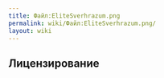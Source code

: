 ```yaml
---
title: Файл:EliteSverhrazum.png
permalink: wiki/Файл:EliteSverhrazum.png/
layout: wiki
---
```


## Лицензирование
